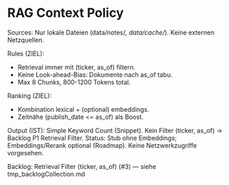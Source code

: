 # RAG Context Policy

Sources: Nur lokale Dateien (data/notes/*, data/cache/*). Keine externen Netzquellen.

Rules (ZIEL):
- Retrieval immer mit (ticker, as_of) filtern.
- Keine Look-ahead-Bias: Dokumente nach as_of tabu.
- Max 8 Chunks, 800-1200 Tokens total.

Ranking (ZIEL):
- Kombination lexical + (optional) embeddings.
- Zeitnähe (publish_date <= as_of) als Boost.

Output (IST): Simple Keyword Count (Snippet). Kein Filter (ticker, as_of) → Backlog P1 Retrieval Filter.
Status: Stub ohne Embeddings; Embeddings/Rerank optional (Roadmap). Keine Netzwerkzugriffe vorgesehen.

Backlog: Retrieval Filter (ticker, as_of) (#3) — siehe tmp_backlogCollection.md
